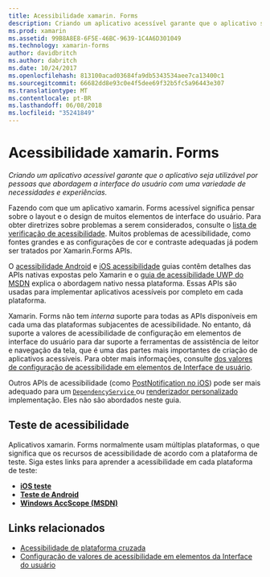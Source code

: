 ```yaml
---
title: Acessibilidade xamarin. Forms
description: Criando um aplicativo acessível garante que o aplicativo seja utilizável por pessoas que abordagem a interface do usuário com uma variedade de necessidades e experiências.
ms.prod: xamarin
ms.assetid: 99B8A8E8-6F5E-46BC-9639-1C4A6D301049
ms.technology: xamarin-forms
author: davidbritch
ms.author: dabritch
ms.date: 10/24/2017
ms.openlocfilehash: 813100acad03684fa9db5343534aee7ca13400c1
ms.sourcegitcommit: 66682dd8e93c0e4f5dee69f32b5fc5a96443e307
ms.translationtype: MT
ms.contentlocale: pt-BR
ms.lasthandoff: 06/08/2018
ms.locfileid: "35241849"
---
```

# <a name="xamarinforms-accessibility"></a>Acessibilidade xamarin. Forms

_Criando um aplicativo acessível garante que o aplicativo seja utilizável por pessoas que abordagem a interface do usuário com uma variedade de necessidades e experiências._

Fazendo com que um aplicativo xamarin. Forms acessível significa pensar sobre o layout e o design de muitos elementos de interface do usuário. Para obter diretrizes sobre problemas a serem considerados, consulte o [lista de verificação de acessibilidade](~/cross-platform/app-fundamentals/accessibility.md). Muitos problemas de acessibilidade, como fontes grandes e as configurações de cor e contraste adequadas já podem ser tratados por Xamarin.Forms APIs.

O [acessibilidade Android](~/android/app-fundamentals/accessibility.md) e [iOS acessibilidade](~/ios/app-fundamentals/accessibility.md) guias contêm detalhes das APIs nativas expostas pelo Xamarin e o [guia de acessibilidade UWP do MSDN](https://msdn.microsoft.com/windows/uwp/accessibility/basic-accessibility-information) explica o abordagem nativo nessa plataforma. Essas APIs são usadas para implementar aplicativos acessíveis por completo em cada plataforma.

Xamarin. Forms não tem *interna* suporte para todas as APIs disponíveis em cada uma das plataformas subjacentes de acessibilidade. No entanto, dá suporte a valores de acessibilidade de configuração em elementos de interface do usuário para dar suporte a ferramentas de assistência de leitor e navegação da tela, que é uma das partes mais importantes de criação de aplicativos acessíveis. Para obter mais informações, consulte [dos valores de configuração de acessibilidade em elementos de Interface de usuário](~/xamarin-forms/app-fundamentals/accessibility/setting-accessibility-values.md).

Outros APIs de acessibilidade (como [PostNotification no iOS](~/ios/app-fundamentals/accessibility.md)) pode ser mais adequado para um [ `DependencyService` ](~/xamarin-forms/app-fundamentals/dependency-service/index.md) ou [renderizador personalizado](~/xamarin-forms/app-fundamentals/custom-renderer/index.md) implementação. Eles não são abordados neste guia.

## <a name="testing-accessibility"></a>Teste de acessibilidade

Aplicativos xamarin. Forms normalmente usam múltiplas plataformas, o que significa que os recursos de acessibilidade de acordo com a plataforma de teste. Siga estes links para aprender a acessibilidade em cada plataforma de teste:

- [**iOS teste**](~/ios/app-fundamentals/accessibility.md)
- [**Teste de Android**](~/android/app-fundamentals/accessibility.md)
- [**Windows AccScope (MSDN)**](https://msdn.microsoft.com/library/windows/desktop/dn433239)


## <a name="related-links"></a>Links relacionados

- [Acessibilidade de plataforma cruzada](~/cross-platform/app-fundamentals/accessibility.md)
- [Configuração de valores de acessibilidade em elementos da Interface do usuário](~/xamarin-forms/app-fundamentals/accessibility/setting-accessibility-values.md)
